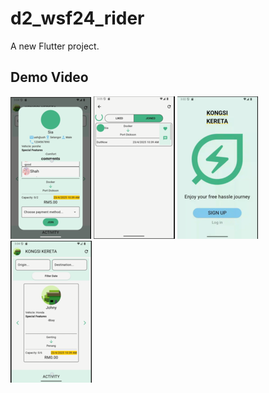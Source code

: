 # d2_wsf24_rider

A new Flutter project.

## Demo Video

![detail.png](readme_image/detail.png)
![joined.png](readme_image/joined.png)
![launch.png](readme_image/launch.png)
![list.png](readme_image/list.png)
